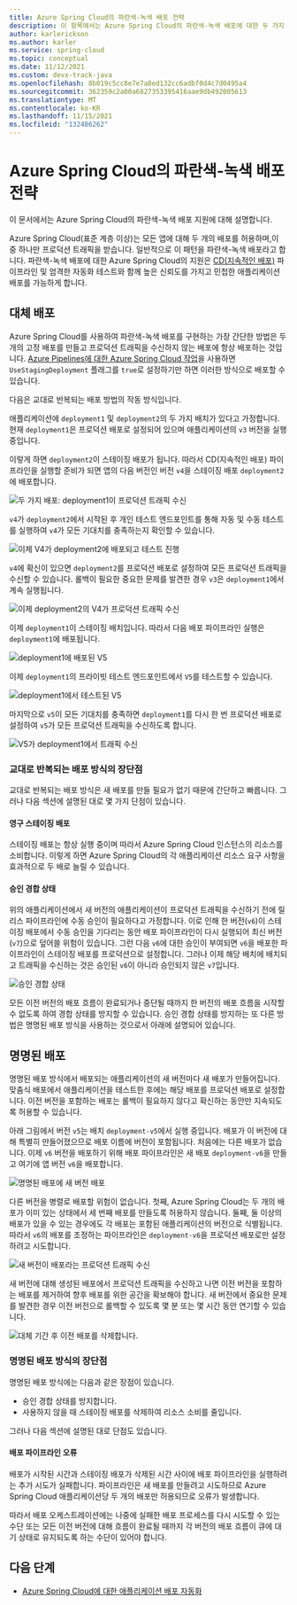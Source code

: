 ```yaml
---
title: Azure Spring Cloud의 파란색-녹색 배포 전략
description: 이 항목에서는 Azure Spring Cloud의 파란색-녹색 배포에 대한 두 가지 접근 방식을 설명합니다.
author: karlerickson
ms.author: karler
ms.service: spring-cloud
ms.topic: conceptual
ms.date: 11/12/2021
ms.custom: devx-track-java
ms.openlocfilehash: 8b019c5cc8e7e7a8ed132cc6adbf0d4c7d0495a4
ms.sourcegitcommit: 362359c2a00a6827353395416aae9db492005613
ms.translationtype: MT
ms.contentlocale: ko-KR
ms.lasthandoff: 11/15/2021
ms.locfileid: "132486262"
---
```

# <a name="blue-green-deployment-strategies-in-azure-spring-cloud"></a>Azure Spring Cloud의 파란색-녹색 배포 전략

이 문서에서는 Azure Spring Cloud의 파란색-녹색 배포 지원에 대해 설명합니다.

Azure Spring Cloud(표준 계층 이상)는 모든 앱에 대해 두 개의 배포를 허용하며,이 중 하나만 프로덕션 트래픽을 받습니다. 일반적으로 이 패턴을 파란색-녹색 배포라고 합니다. 파란색-녹색 배포에 대한 Azure Spring Cloud의 지원은 [CD(지속적인 배포)](/devops/deliver/what-is-continuous-delivery) 파이프라인 및 엄격한 자동화 테스트와 함께 높은 신뢰도를 가지고 민첩한 애플리케이션 배포를 가능하게 합니다.

## <a name="alternating-deployments"></a>대체 배포

Azure Spring Cloud를 사용하여 파란색-녹색 배포를 구현하는 가장 간단한 방법은 두 개의 고정 배포를 만들고 프로덕션 트래픽을 수신하지 않는 배포에 항상 배포하는 것입니다. [Azure Pipelines에 대한 Azure Spring Cloud 작업](/azure/devops/pipelines/tasks/deploy/azure-spring-cloud)을 사용하면 `UseStagingDeployment` 플래그를 `true`로 설정하기만 하면 이러한 방식으로 배포할 수 있습니다.

다음은 교대로 반복되는 배포 방법의 작동 방식입니다.

애플리케이션에 `deployment1` 및 `deployment2`의 두 가지 배치가 있다고 가정합니다. 현재 `deployment1`은 프로덕션 배포로 설정되어 있으며 애플리케이션의 `v3` 버전을 실행 중입니다.

이렇게 하면 `deployment2`이 스테이징 배포가 됩니다. 따라서 CD(지속적인 배포) 파이프라인을 실행할 준비가 되면 앱의 다음 버전인 버전 `v4`을 스테이징 배포 `deployment2`에 배포합니다.

![두 가지 배포: deployment1이 프로덕션 트래픽 수신](media/spring-cloud-blue-green-patterns/alternating-deployments-1.png)

`v4`가 `deployment2`에서 시작된 후 개인 테스트 엔드포인트를 통해 자동 및 수동 테스트를 실행하여 `v4`가 모든 기대치를 충족하는지 확인할 수 있습니다.

![이제 V4가 deployment2에 배포되고 테스트 진행](media/spring-cloud-blue-green-patterns/alternating-deployments-2.png)

`v4`에 확신이 있으면 `deployment2`를 프로덕션 배포로 설정하여 모든 프로덕션 트래픽을 수신할 수 있습니다. 롤백이 필요한 중요한 문제를 발견한 경우 `v3`은 `deployment1`에서 계속 실행됩니다.

![이제 deployment2의 V4가 프로덕션 트래픽 수신](media/spring-cloud-blue-green-patterns/alternating-deployments-3.png)

이제 `deployment1`이 스테이징 배치입니다. 따라서 다음 배포 파이프라인 실행은 `deployment1`에 배포됩니다.

![deployment1에 배포된 V5](media/spring-cloud-blue-green-patterns/alternating-deployments-4.png)

이제 `deployment1`의 프라이빗 테스트 엔드포인트에서 `V5`를 테스트할 수 있습니다.

![deployment1에서 테스트된 V5](media/spring-cloud-blue-green-patterns/alternating-deployments-5.png)

마지막으로 `v5`이 모든 기대치를 충족하면 `deployment1`를 다시 한 번 프로덕션 배포로 설정하여 `v5`가 모든 프로덕션 트래픽을 수신하도록 합니다.

![V5가 deployment1에서 트래픽 수신](media/spring-cloud-blue-green-patterns/alternating-deployments-6.png)

### <a name="tradeoffs-of-the-alternating-deployments-approach"></a>교대로 반복되는 배포 방식의 장단점

교대로 반복되는 배포 방식은 새 배포를 만들 필요가 없기 때문에 간단하고 빠릅니다. 그러나 다음 섹션에 설명된 대로 몇 가지 단점이 있습니다.

#### <a name="persistent-staging-deployment"></a>영구 스테이징 배포

스테이징 배포는 항상 실행 중이며 따라서 Azure Spring Cloud 인스턴스의 리소스를 소비합니다. 이렇게 하면 Azure Spring Cloud의 각 애플리케이션 리소스 요구 사항을 효과적으로 두 배로 늘릴 수 있습니다.

#### <a name="the-approval-race-condition"></a>승인 경합 상태

위의 애플리케이션에서 새 버전의 애플리케이션이 프로덕션 트래픽을 수신하기 전에 릴리스 파이프라인에 수동 승인이 필요하다고 가정합니다. 이로 인해 한 버전(`v6`)이 스테이징 배포에서 수동 승인을 기다리는 동안 배포 파이프라인이 다시 실행되어 최신 버전(`v7`)으로 덮어쓸 위험이 있습니다. 그런 다음 `v6`에 대한 승인이 부여되면 `v6`을 배포한 파이프라인이 스테이징 배포를 프로덕션으로 설정합니다. 그러나 이제 해당 배치에 배치되고 트래픽을 수신하는 것은 승인된 `v6`이 아니라 승인되지 않은 `v7`입니다.

![승인 경합 상태](media/spring-cloud-blue-green-patterns/alternating-deployments-race-condition.png)

모든 이전 버전의 배포 흐름이 완료되거나 중단될 때까지 한 버전의 배포 흐름을 시작할 수 없도록 하여 경합 상태를 방지할 수 있습니다. 승인 경합 상태를 방지하는 또 다른 방법은 명명된 배포 방식을 사용하는 것으로서 아래에 설명되어 있습니다.

## <a name="named-deployments"></a>명명된 배포

명명된 배포 방식에서 배포되는 애플리케이션의 새 버전마다 새 배포가 만들어집니다. 맞춤식 배포에서 애플리케이션을 테스트한 후에는 해당 배포를 프로덕션 배포로 설정합니다. 이전 버전을 포함하는 배포는 롤백이 필요하지 않다고 확신하는 동안만 지속되도록 허용할 수 있습니다.

아래 그림에서 버전 `v5`는 배치 `deployment-v5`에서 실행 중입니다. 배포가 이 버전에 대해 특별히 만들어졌으므로 배포 이름에 버전이 포함됩니다. 처음에는 다른 배포가 없습니다. 이제 `v6` 버전을 배포하기 위해 배포 파이프라인은 새 배포 `deployment-v6`을 만들고 여기에 앱 버전 `v6`을 배포합니다.

![명명된 배포에 새 버전 배포](media/spring-cloud-blue-green-patterns/named-deployment-1.png)

다른 버전을 병렬로 배포할 위험이 없습니다. 첫째, Azure Spring Cloud는 두 개의 배포가 이미 있는 상태에서 세 번째 배포를 만들도록 허용하지 않습니다. 둘째, 둘 이상의 배포가 있을 수 있는 경우에도 각 배포는 포함된 애플리케이션의 버전으로 식별됩니다. 따라서 `v6`의 배포를 조정하는 파이프라인은 `deployment-v6`을 프로덕션 배포로만 설정하려고 시도합니다.

![새 버전이 배포라는 프로덕션 트래픽 수신](media/spring-cloud-blue-green-patterns/named-deployment-2.png)

새 버전에 대해 생성된 배포에서 프로덕션 트래픽을 수신하고 나면 이전 버전을 포함하는 배포를 제거하여 향후 배포를 위한 공간을 확보해야 합니다. 새 버전에서 중요한 문제를 발견한 경우 이전 버전으로 롤백할 수 있도록 몇 분 또는 몇 시간 동안 연기할 수 있습니다.

![대체 기간 후 이전 배포를 삭제합니다.](media/spring-cloud-blue-green-patterns/named-deployment-3.png)

### <a name="tradeoffs-of-the-named-deployments-approach"></a>명명된 배포 방식의 장단점

명명된 배포 방식에는 다음과 같은 장점이 있습니다.

* 승인 경합 상태를 방지합니다.
* 사용하지 않을 때 스테이징 배포를 삭제하여 리소스 소비를 줄입니다.

그러나 다음 섹션에 설명된 대로 단점도 있습니다.

#### <a name="deployment-pipeline-failures"></a>배포 파이프라인 오류

배포가 시작된 시간과 스테이징 배포가 삭제된 시간 사이에 배포 파이프라인을 실행하려는 추가 시도가 실패합니다. 파이프라인은 새 배포를 만들려고 시도하므로 Azure Spring Cloud 애플리케이션당 두 개의 배포만 허용되므로 오류가 발생합니다.

따라서 배포 오케스트레이션에는 나중에 실패한 배포 프로세스를 다시 시도할 수 있는 수단 또는 모든 이전 버전에 대해 흐름이 완료될 때까지 각 버전의 배포 흐름이 큐에 대기 상태로 유지되도록 하는 수단이 있어야 합니다.

## <a name="next-steps"></a>다음 단계

* [Azure Spring Cloud에 대한 애플리케이션 배포 자동화](./how-to-cicd.md)
